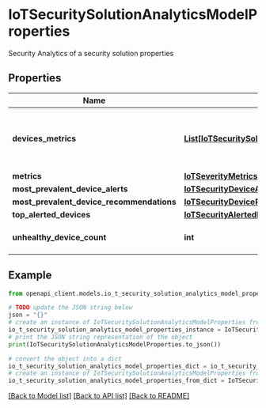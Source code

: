# IoTSecuritySolutionAnalyticsModelProperties

Security Analytics of a security solution properties

## Properties

Name | Type | Description | Notes
------------ | ------------- | ------------- | -------------
**devices_metrics** | [**List[IoTSecuritySolutionAnalyticsModelPropertiesDevicesMetricsInner]**](IoTSecuritySolutionAnalyticsModelPropertiesDevicesMetricsInner.md) | The list of devices metrics by the aggregated date. | [optional] [readonly] 
**metrics** | [**IoTSeverityMetrics**](IoTSeverityMetrics.md) |  | [optional] 
**most_prevalent_device_alerts** | [**IoTSecurityDeviceAlertsList**](IoTSecurityDeviceAlertsList.md) |  | [optional] 
**most_prevalent_device_recommendations** | [**IoTSecurityDeviceRecommendationsList**](IoTSecurityDeviceRecommendationsList.md) |  | [optional] 
**top_alerted_devices** | [**IoTSecurityAlertedDevicesList**](IoTSecurityAlertedDevicesList.md) |  | [optional] 
**unhealthy_device_count** | **int** | number of unhealthy devices | [optional] [readonly] 

## Example

```python
from openapi_client.models.io_t_security_solution_analytics_model_properties import IoTSecuritySolutionAnalyticsModelProperties

# TODO update the JSON string below
json = "{}"
# create an instance of IoTSecuritySolutionAnalyticsModelProperties from a JSON string
io_t_security_solution_analytics_model_properties_instance = IoTSecuritySolutionAnalyticsModelProperties.from_json(json)
# print the JSON string representation of the object
print(IoTSecuritySolutionAnalyticsModelProperties.to_json())

# convert the object into a dict
io_t_security_solution_analytics_model_properties_dict = io_t_security_solution_analytics_model_properties_instance.to_dict()
# create an instance of IoTSecuritySolutionAnalyticsModelProperties from a dict
io_t_security_solution_analytics_model_properties_from_dict = IoTSecuritySolutionAnalyticsModelProperties.from_dict(io_t_security_solution_analytics_model_properties_dict)
```
[[Back to Model list]](../README.md#documentation-for-models) [[Back to API list]](../README.md#documentation-for-api-endpoints) [[Back to README]](../README.md)


